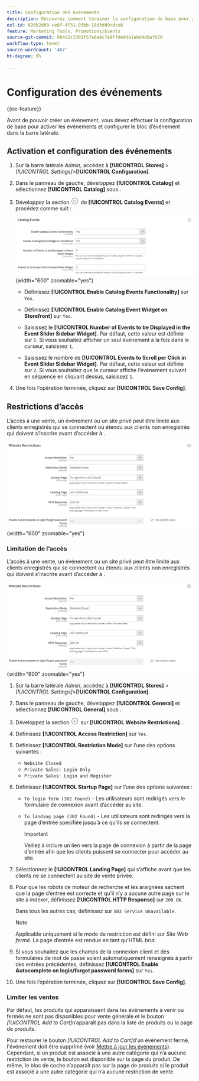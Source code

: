 ```yaml
---
title: Configuration des événements
description: Découvrez comment terminer la configuration de base pour activer les événements et configurer le bloc d’événement dans la barre latérale du storefront.
exl-id: 620b2d60-ce6f-4f31-93bb-18d3dd9cdce6
feature: Marketing Tools, Promotions/Events
source-git-commit: 084d2c3381f57a8a4c7e8ffde9da1abd4d8af670
workflow-type: tm+mt
source-wordcount: '467'
ht-degree: 0%

---
```


# Configuration des événements

{{ee-feature}}

Avant de pouvoir créer un événement, vous devez effectuer la configuration de base pour activer les événements et configurer le bloc d’événement dans la barre latérale.

## Activation et configuration des événements

1. Sur la barre latérale _Admin_, accédez à **[!UICONTROL Stores]** > _[!UICONTROL Settings]_>**[!UICONTROL Configuration]**.

1. Dans le panneau de gauche, développez **[!UICONTROL Catalog]** et sélectionnez **[!UICONTROL Catalog]** sous .

1. Développez la section ![Sélecteur d’extension](../assets/icon-display-expand.png) de **[!UICONTROL Catalog Events]** et procédez comme suit :

   ![Configuration du catalogue - événements de catalogue](../configuration-reference/catalog/assets/catalog-events.png){width="600" zoomable="yes"}

   - Définissez **[!UICONTROL Enable Catalog Events Functionality]** sur `Yes`.

   - Définissez **[!UICONTROL Enable Catalog Event Widget on Storefront]** sur `Yes`.

   - Saisissez le **[!UICONTROL Number of Events to be Displayed in the Event Slider Sidebar Widget]**. Par défaut, cette valeur est définie sur `5`. Si vous souhaitez afficher un seul événement à la fois dans le curseur, saisissez `1`.

   - Saisissez le nombre de **[!UICONTROL Events to Scroll per Click in Event Slider Sidebar Widget]**. Par défaut, cette valeur est définie sur `2`. Si vous souhaitez que le curseur affiche l’événement suivant en séquence en cliquant dessus, saisissez `1`.

1. Une fois l’opération terminée, cliquez sur **[!UICONTROL Save Config]**.

## Restrictions d’accès

L’accès à une vente, un événement ou un site privé peut être limité aux clients enregistrés qui se connectent ou étendu aux clients non enregistrés qui doivent s’inscrire avant d’accéder à .

![Configuration générale - restrictions du site web](../configuration-reference/general/assets/general-website-restrictions.png){width="600" zoomable="yes"}

### Limitation de l’accès

L’accès à une vente, un événement ou un site privé peut être limité aux clients enregistrés qui se connectent ou étendu aux clients non enregistrés qui doivent s’inscrire avant d’accéder à .

![Configuration générale - restrictions du site web](../configuration-reference/general/assets/general-website-restrictions.png){width="600" zoomable="yes"}

1. Sur la barre latérale _Admin_, accédez à **[!UICONTROL Stores]** > _[!UICONTROL Settings]_>**[!UICONTROL Configuration]**.

1. Dans le panneau de gauche, développez **[!UICONTROL General]** et sélectionnez **[!UICONTROL General]** sous .

1. Développez la section ![Sélecteur d’extension](../assets/icon-display-expand.png) sur **[!UICONTROL Website Restrictions]** .

1. Définissez **[!UICONTROL Access Restriction]** sur `Yes`.

1. Définissez **[!UICONTROL Restriction Mode]** sur l’une des options suivantes :

   - `Website Closed`
   - `Private Sales: Login Only`
   - `Private Sales: Login and Register`

1. Définissez **[!UICONTROL Startup Page]** sur l’une des options suivantes :

   - `To login form (302 Found)` - Les utilisateurs sont redirigés vers le formulaire de connexion avant d’accéder au site.

   - `To landing page (302 Found)` - Les utilisateurs sont redirigés vers la page d’entrée spécifiée jusqu’à ce qu’ils se connectent.

     >[!IMPORTANT]
     >
     >Veillez à inclure un lien vers la page de connexion à partir de la page d’entrée afin que les clients puissent se connecter pour accéder au site.

1. Sélectionnez le **[!UICONTROL Landing Page]** qui s’affiche avant que les clients ne se connectent au site de vente privée.

1. Pour que les robots de moteur de recherche et les araignées sachent que la page d’entrée est correcte et qu’il n’y a aucune autre page sur le site à indexer, définissez **[!UICONTROL HTTP Response]** sur `200 OK`.

   Dans tous les autres cas, définissez sur `503 Service Unavailable`.

   >[!NOTE]
   >
   >Applicable uniquement si le mode de restriction est défini sur _Site Web fermé_. La page d’entrée est rendue en tant qu’HTML brut.

1. Si vous souhaitez que les champs de la connexion client et des formulaires de mot de passe soient automatiquement renseignés à partir des entrées précédentes, définissez **[!UICONTROL Enable Autocomplete on login/forgot password forms]** sur `Yes`.

1. Une fois l’opération terminée, cliquez sur **[!UICONTROL Save Config]**.

### Limiter les ventes

Par défaut, les produits qui apparaissent dans les événements à venir ou fermés ne sont pas disponibles pour vente générale et le bouton _[!UICONTROL Add to Cart]_&#x200B;n’apparaît pas dans la liste de produits ou la page de produits.

Pour restaurer le bouton _[!UICONTROL Add to Cart]_&#x200B;d&#39;un événement fermé, l&#39;événement doit être supprimé (voir [Mettre à jour les événements](event-create.md#update-events)). Cependant, si un produit est associé à une autre catégorie qui n’a aucune restriction de vente, le bouton est disponible sur la page du produit. De même, le bloc de coche n’apparaît pas sur la page de produits si le produit est associé à une autre catégorie qui n’a aucune restriction de vente.

